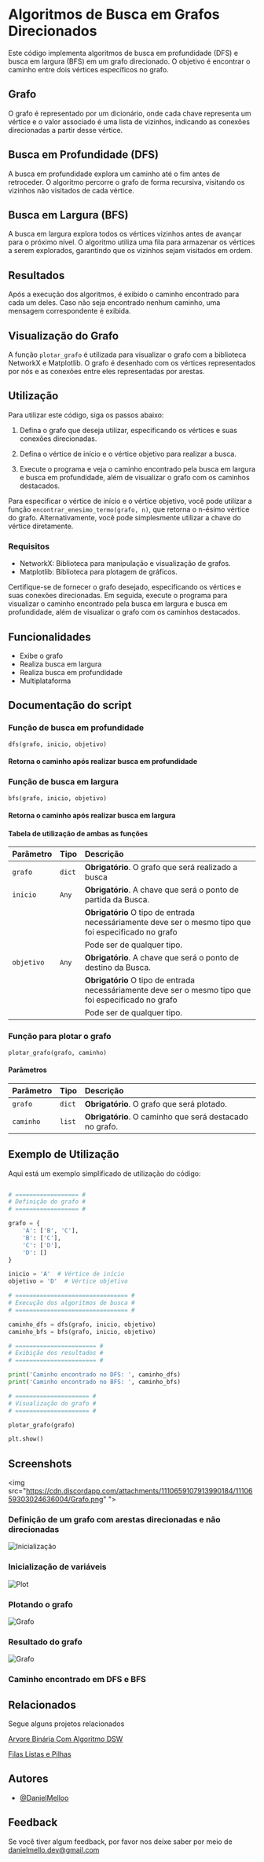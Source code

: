 # Algoritmos de Busca em Grafos Direcionados

Este código implementa algoritmos de busca em profundidade (DFS) e busca em largura (BFS) em um grafo direcionado. O objetivo é encontrar o caminho entre dois vértices específicos no grafo.

## Grafo

O grafo é representado por um dicionário, onde cada chave representa um vértice e o valor associado é uma lista de vizinhos, indicando as conexões direcionadas a partir desse vértice.

## Busca em Profundidade (DFS)

A busca em profundidade explora um caminho até o fim antes de retroceder. O algoritmo percorre o grafo de forma recursiva, visitando os vizinhos não visitados de cada vértice.

## Busca em Largura (BFS)

A busca em largura explora todos os vértices vizinhos antes de avançar para o próximo nível. O algoritmo utiliza uma fila para armazenar os vértices a serem explorados, garantindo que os vizinhos sejam visitados em ordem.

## Resultados

Após a execução dos algoritmos, é exibido o caminho encontrado para cada um deles. Caso não seja encontrado nenhum caminho, uma mensagem correspondente é exibida.

## Visualização do Grafo

A função `plotar_grafo` é utilizada para visualizar o grafo com a biblioteca NetworkX e Matplotlib. O grafo é desenhado com os vértices representados por nós e as conexões entre eles representadas por arestas.

## Utilização

Para utilizar este código, siga os passos abaixo:

1. Defina o grafo que deseja utilizar, especificando os vértices e suas conexões direcionadas.

2. Defina o vértice de início e o vértice objetivo para realizar a busca.

3. Execute o programa e veja o caminho encontrado pela busca em largura e busca em profundidade, além de visualizar o grafo com os caminhos destacados.

Para especificar o vértice de início e o vértice objetivo, você pode utilizar a função `encontrar_enesimo_termo(grafo, n)`, que retorna o n-ésimo vértice do grafo. Alternativamente, você pode simplesmente utilizar a chave do vértice diretamente.

### Requisitos

- NetworkX: Biblioteca para manipulação e visualização de grafos.
- Matplotlib: Biblioteca para plotagem de gráficos.

Certifique-se de fornecer o grafo desejado, especificando os vértices e suas conexões direcionadas. Em seguida, execute o programa para visualizar o caminho encontrado pela busca em largura e busca em profundidade, além de visualizar o grafo com os caminhos destacados.



## Funcionalidades

- Exibe o grafo
- Realiza busca em largura
- Realiza busca em profundidade
- Multiplataforma


## Documentação do script

### Função de busca em profundidade

```http
dfs(grafo, inicio, objetivo)
```

#### Retorna o caminho após realizar busca em profundidade

### Função de busca em largura

```http
bfs(grafo, inicio, objetivo)
```

#### Retorna o caminho após realizar busca em largura


#### Tabela de utilização de ambas as funções


| Parâmetro   | Tipo       | Descrição                           |
| :---------- | :--------- | :---------------------------------- |
| `grafo` | `dict` | **Obrigatório**. O grafo que será realizado a busca |
| `inicio` | `Any` | **Obrigatório**. A chave que será o ponto de partida da Busca. |
|         |        | **Obrigatório** O tipo de entrada necessáriamente deve ser o mesmo tipo que foi especificado no grafo |
|            |            | Pode ser de qualquer tipo. |
| `objetivo` | `Any` | **Obrigatório**. A chave que será o ponto de destino da Busca. |
|            |            | **Obrigatório** O tipo de entrada necessáriamente deve ser o mesmo tipo que foi especificado no grafo |
|            |            | Pode ser de qualquer tipo. |



### Função para plotar o grafo

```http
plotar_grafo(grafo, caminho)
```

#### Parâmetros

| Parâmetro   | Tipo       | Descrição                           |
| :---------- | :--------- | :---------------------------------- |
| `grafo`     | `dict`     | **Obrigatório**. O grafo que será plotado. |
| `caminho`   | `list`     | **Obrigatório**. O caminho que será destacado no grafo. |

## Exemplo de Utilização

Aqui está um exemplo simplificado de utilização do código:

```python

# ================== #
# Definição do grafo #
# ================== #

grafo = {
    'A': ['B', 'C'],
    'B': ['C'],
    'C': ['D'],
    'D': []
}

inicio = 'A'  # Vértice de início
objetivo = 'D'  # Vértice objetivo

# ================================ #
# Execução dos algoritmos de busca #
# ================================ #

caminho_dfs = dfs(grafo, inicio, objetivo)
caminho_bfs = bfs(grafo, inicio, objetivo)

# ======================= #
# Exibição dos resultados #
# ======================= #

print('Caminho encontrado no DFS: ', caminho_dfs)
print('Caminho encontrado no BFS: ', caminho_bfs)

# ===================== #
# Visualização do grafo #
# ===================== #

plotar_grafo(grafo)

plt.show()
```

## Screenshots

<img src="https://cdn.discordapp.com/attachments/1110659107913990184/1110659303024636004/Grafo.png" ">

### Definição de um grafo com arestas direcionadas e não direcionadas

<img src="https://media.discordapp.net/attachments/1110659107913990184/1110659302177374308/Inicializacao.png" alt="Inicialização" style="max-width: 500px;">

### Inicialização de variáveis

<img src="https://media.discordapp.net/attachments/1110659107913990184/1110659302613602394/Plot.png" alt="Plot" style="max-width: 500px;">

### Plotando o grafo

<img src="https://cdn.discordapp.com/attachments/1110659107913990184/1110662567778603148/grafo.jpg" alt="Grafo" style="max-width: 500px;">


### Resultado do grafo

<img src="https://cdn.discordapp.com/attachments/1110659107913990184/1110663030418714654/caminho.jpg" alt="Grafo" style="max-width: 500px;">

### Caminho encontrado em DFS e BFS


## Relacionados

Segue alguns projetos relacionados

[Arvore Binária Com Algoritmo DSW](https://github.com/DanielMelloo/Arvore-Binaria-DSW)

[Filas Listas e Pilhas](https://github.com/DanielMelloo/Filas-Listas-e-Pilhas)


## Autores

- [@DanielMelloo](https://github.com/DanielMelloo)


## Feedback

Se você tiver algum feedback, por favor nos deixe saber por meio de danielmello.dev@gmail.com

